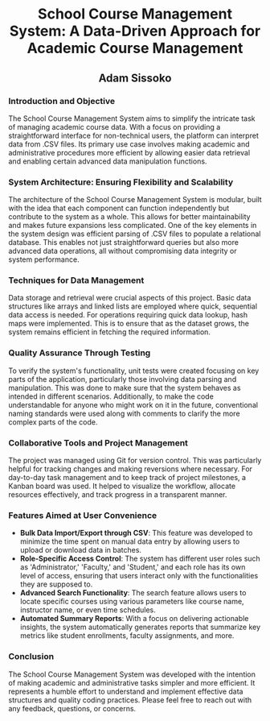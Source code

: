 <h1 align="center">School Course Management System: A Data-Driven Approach for Academic Course Management</h1>
<h2 align="center">Adam Sissoko</h2>

### Introduction and Objective
The School Course Management System aims to simplify the intricate task of managing academic course data. With a focus on providing a straightforward interface for non-technical users, the platform can interpret data from .CSV files. Its primary use case involves making academic and administrative procedures more efficient by allowing easier data retrieval and enabling certain advanced data manipulation functions.

### System Architecture: Ensuring Flexibility and Scalability
The architecture of the School Course Management System is modular, built with the idea that each component can function independently but contribute to the system as a whole. This allows for better maintainability and makes future expansions less complicated. One of the key elements in the system design was efficient parsing of .CSV files to populate a relational database. This enables not just straightforward queries but also more advanced data operations, all without compromising data integrity or system performance.

### Techniques for Data Management
Data storage and retrieval were crucial aspects of this project. Basic data structures like arrays and linked lists are employed where quick, sequential data access is needed. For operations requiring quick data lookup, hash maps were implemented. This is to ensure that as the dataset grows, the system remains efficient in fetching the required information.

### Quality Assurance Through Testing
To verify the system's functionality, unit tests were created focusing on key parts of the application, particularly those involving data parsing and manipulation. This was done to make sure that the system behaves as intended in different scenarios. Additionally, to make the code understandable for anyone who might work on it in the future, conventional naming standards were used along with comments to clarify the more complex parts of the code.

### Collaborative Tools and Project Management
The project was managed using Git for version control. This was particularly helpful for tracking changes and making reversions where necessary. For day-to-day task management and to keep track of project milestones, a Kanban board was used. It helped to visualize the workflow, allocate resources effectively, and track progress in a transparent manner.

### Features Aimed at User Convenience
- **Bulk Data Import/Export through CSV**: This feature was developed to minimize the time spent on manual data entry by allowing users to upload or download data in batches.
- **Role-Specific Access Control**: The system has different user roles such as 'Administrator,' 'Faculty,' and 'Student,' and each role has its own level of access, ensuring that users interact only with the functionalities they are supposed to.
- **Advanced Search Functionality**: The search feature allows users to locate specific courses using various parameters like course name, instructor name, or even time schedules.
- **Automated Summary Reports**: With a focus on delivering actionable insights, the system automatically generates reports that summarize key metrics like student enrollments, faculty assignments, and more.

### Conclusion
The School Course Management System was developed with the intention of making academic and administrative tasks simpler and more efficient. It represents a humble effort to understand and implement effective data structures and quality coding practices. Please feel free to reach out with any feedback, questions, or concerns.
